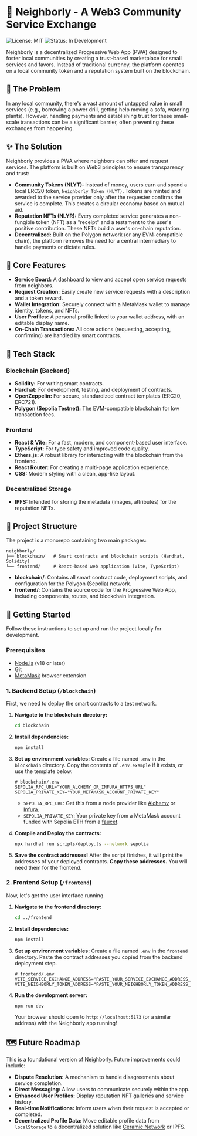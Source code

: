 # 🤝 Neighborly - A Web3 Community Service Exchange

![License: MIT](https://img.shields.io/badge/License-MIT-blue.svg)
![Status: In Development](https://img.shields.io/badge/status-in_development-orange)

Neighborly is a decentralized Progressive Web App (PWA) designed to foster local communities by creating a trust-based marketplace for small services and favors. Instead of traditional currency, the platform operates on a local community token and a reputation system built on the blockchain.

## 📌 The Problem

In any local community, there's a vast amount of untapped value in small services (e.g., borrowing a power drill, getting help moving a sofa, watering plants). However, handling payments and establishing trust for these small-scale transactions can be a significant barrier, often preventing these exchanges from happening.

## ✨ The Solution

Neighborly provides a PWA where neighbors can offer and request services. The platform is built on Web3 principles to ensure transparency and trust:

* **Community Tokens (NLYT):** Instead of money, users earn and spend a local ERC20 token, `Neighborly Token (NLYT)`. Tokens are minted and awarded to the service provider only after the requester confirms the service is complete. This creates a circular economy based on mutual aid.
* **Reputation NFTs (NLYR):** Every completed service generates a non-fungible token (NFT) as a "receipt" and a testament to the user's positive contribution. These NFTs build a user's on-chain reputation.
* **Decentralized:** Built on the Polygon network (or any EVM-compatible chain), the platform removes the need for a central intermediary to handle payments or dictate rules.

## 🚀 Core Features

* **Service Board:** A dashboard to view and accept open service requests from neighbors.
* **Request Creation:** Easily create new service requests with a description and a token reward.
* **Wallet Integration:** Securely connect with a MetaMask wallet to manage identity, tokens, and NFTs.
* **User Profiles:** A personal profile linked to your wallet address, with an editable display name.
* **On-Chain Transactions:** All core actions (requesting, accepting, confirming) are handled by smart contracts.

## 🔧 Tech Stack

### Blockchain (Backend)
* **Solidity:** For writing smart contracts.
* **Hardhat:** For development, testing, and deployment of contracts.
* **OpenZeppelin:** For secure, standardized contract templates (ERC20, ERC721).
* **Polygon (Sepolia Testnet):** The EVM-compatible blockchain for low transaction fees.

### Frontend
* **React & Vite:** For a fast, modern, and component-based user interface.
* **TypeScript:** For type safety and improved code quality.
* **Ethers.js:** A robust library for interacting with the blockchain from the frontend.
* **React Router:** For creating a multi-page application experience.
* **CSS:** Modern styling with a clean, app-like layout.

### Decentralized Storage
* **IPFS:** Intended for storing the metadata (images, attributes) for the reputation NFTs.

## 📂 Project Structure

The project is a monorepo containing two main packages:

```
neighborly/
├── blockchain/   # Smart contracts and blockchain scripts (Hardhat, Solidity)
└── frontend/     # React-based web application (Vite, TypeScript)
```

- **blockchain/**: Contains all smart contract code, deployment scripts, and configuration for the Polygon (Sepolia) network.
- **frontend/**: Contains the source code for the Progressive Web App, including components, routes, and blockchain integration.

## 🏁 Getting Started

Follow these instructions to set up and run the project locally for development.

### Prerequisites

* [Node.js](https://nodejs.org/) (v18 or later)
* [Git](https://git-scm.com/)
* [MetaMask](https://metamask.io/) browser extension

### 1. Backend Setup (`/blockchain`)

First, we need to deploy the smart contracts to a test network.

1.  **Navigate to the blockchain directory:**
    ```bash
    cd blockchain
    ```

2.  **Install dependencies:**
    ```bash
    npm install
    ```

3.  **Set up environment variables:**
    Create a file named `.env` in the `blockchain` directory. Copy the contents of `.env.example` if it exists, or use the template below.
    ```
    # blockchain/.env
    SEPOLIA_RPC_URL="YOUR_ALCHEMY_OR_INFURA_HTTPS_URL"
    SEPOLIA_PRIVATE_KEY="YOUR_METAMASK_ACCOUNT_PRIVATE_KEY"
    ```
    * `SEPOLIA_RPC_URL`: Get this from a node provider like [Alchemy](https://www.alchemy.com/) or [Infura](https://www.infura.io/).
    * `SEPOLIA_PRIVATE_KEY`: Your private key from a MetaMask account funded with Sepolia ETH from a [faucet](https://sepoliafaucet.com/).

4.  **Compile and Deploy the contracts:**
    ```bash
    npx hardhat run scripts/deploy.ts --network sepolia
    ```

5.  **Save the contract addresses!** After the script finishes, it will print the addresses of your deployed contracts. **Copy these addresses.** You will need them for the frontend.

### 2. Frontend Setup (`/frontend`)

Now, let's get the user interface running.

1.  **Navigate to the frontend directory:**
    ```bash
    cd ../frontend
    ```

2.  **Install dependencies:**
    ```bash
    npm install
    ```

3.  **Set up environment variables:**
    Create a file named `.env` in the `frontend` directory. Paste the contract addresses you copied from the backend deployment step.
    ```
    # frontend/.env
    VITE_SERVICE_EXCHANGE_ADDRESS="PASTE_YOUR_SERVICE_EXCHANGE_ADDRESS_HERE"
    VITE_NEIGHBORLY_TOKEN_ADDRESS="PASTE_YOUR_NEIGHBORLY_TOKEN_ADDRESS_HERE"
    ```

4.  **Run the development server:**
    ```bash
    npm run dev
    ```

    Your browser should open to `http://localhost:5173` (or a similar address) with the Neighborly app running!

## 🗺️ Future Roadmap

This is a foundational version of Neighborly. Future improvements could include:

* **Dispute Resolution:** A mechanism to handle disagreements about service completion.
* **Direct Messaging:** Allow users to communicate securely within the app.
* **Enhanced User Profiles:** Display reputation NFT galleries and service history.
* **Real-time Notifications:** Inform users when their request is accepted or completed.
* **Decentralized Profile Data:** Move editable profile data from `localStorage` to a decentralized solution like [Ceramic Network](https://ceramic.network/) or IPFS.